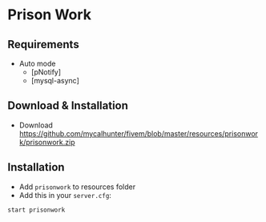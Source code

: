 # Prison Work

## Requirements

* Auto mode
   - [pNotify]
   - [mysql-async]

## Download & Installation

- Download https://github.com/mycalhunter/fivem/blob/master/resources/prisonwork/prisonwork.zip

## Installation
- Add `prisonwork` to resources folder
- Add this in your `server.cfg`:

```
start prisonwork
```
